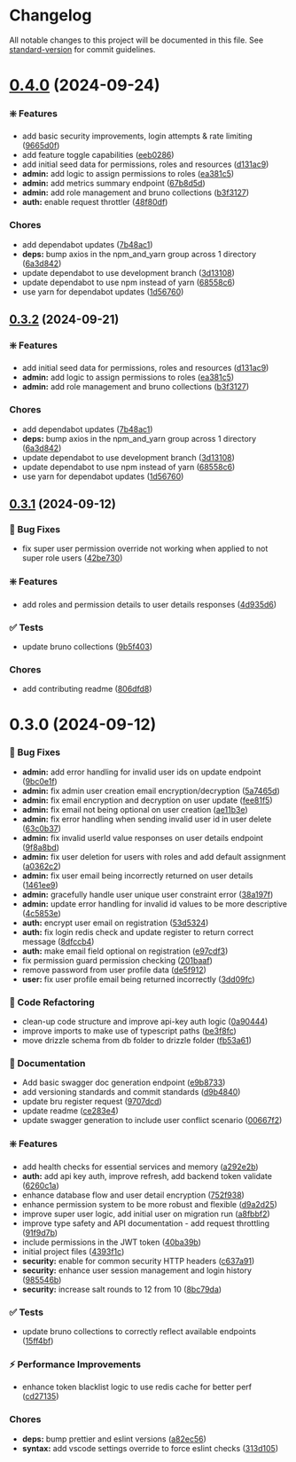 # Changelog

All notable changes to this project will be documented in this file. See [standard-version](https://github.com/conventional-changelog/standard-version) for commit guidelines.

<a name="0.4.0"></a>
# [0.4.0](https://github.com/Chappy202/headless-auth-service/compare/v0.3.1...v0.4.0) (2024-09-24)


### :sparkle: Features

* add basic security improvements, login attempts & rate limiting ([9665d0f](https://github.com/Chappy202/headless-auth-service/commit/9665d0f))
* add feature toggle capabilities ([eeb0286](https://github.com/Chappy202/headless-auth-service/commit/eeb0286))
* add initial seed data for permissions, roles and resources ([d131ac9](https://github.com/Chappy202/headless-auth-service/commit/d131ac9))
* **admin:** add logic to assign permissions to roles ([ea381c5](https://github.com/Chappy202/headless-auth-service/commit/ea381c5))
* **admin:** add metrics summary endpoint ([67b8d5d](https://github.com/Chappy202/headless-auth-service/commit/67b8d5d))
* **admin:** add role management and bruno collections ([b3f3127](https://github.com/Chappy202/headless-auth-service/commit/b3f3127))
* **auth:** enable request throttler ([48f80df](https://github.com/Chappy202/headless-auth-service/commit/48f80df))


### Chores

* add dependabot updates ([7b48ac1](https://github.com/Chappy202/headless-auth-service/commit/7b48ac1))
* **deps:** bump axios in the npm_and_yarn group across 1 directory ([6a3d842](https://github.com/Chappy202/headless-auth-service/commit/6a3d842))
* update dependabot to use development branch ([3d13108](https://github.com/Chappy202/headless-auth-service/commit/3d13108))
* update dependabot to use npm instead of yarn ([68558c6](https://github.com/Chappy202/headless-auth-service/commit/68558c6))
* use yarn for dependabot updates ([1d56760](https://github.com/Chappy202/headless-auth-service/commit/1d56760))

<a name="0.3.2"></a>
## [0.3.2](https://github.com/Chappy202/headless-auth-service/compare/v0.3.1...v0.3.2) (2024-09-21)


### :sparkle: Features

* add initial seed data for permissions, roles and resources ([d131ac9](https://github.com/Chappy202/headless-auth-service/commit/d131ac9))
* **admin:** add logic to assign permissions to roles ([ea381c5](https://github.com/Chappy202/headless-auth-service/commit/ea381c5))
* **admin:** add role management and bruno collections ([b3f3127](https://github.com/Chappy202/headless-auth-service/commit/b3f3127))


### Chores

* add dependabot updates ([7b48ac1](https://github.com/Chappy202/headless-auth-service/commit/7b48ac1))
* **deps:** bump axios in the npm_and_yarn group across 1 directory ([6a3d842](https://github.com/Chappy202/headless-auth-service/commit/6a3d842))
* update dependabot to use development branch ([3d13108](https://github.com/Chappy202/headless-auth-service/commit/3d13108))
* update dependabot to use npm instead of yarn ([68558c6](https://github.com/Chappy202/headless-auth-service/commit/68558c6))
* use yarn for dependabot updates ([1d56760](https://github.com/Chappy202/headless-auth-service/commit/1d56760))

<a name="0.3.1"></a>
## [0.3.1](https://github.com/Chappy202/headless-auth-service/compare/v0.3.0...v0.3.1) (2024-09-12)


### :bug: Bug Fixes

* fix super user permission override not working when applied to not super role users ([42be730](https://github.com/Chappy202/headless-auth-service/commit/42be730))


### :sparkle: Features

* add roles and permission details to user details responses ([4d935d6](https://github.com/Chappy202/headless-auth-service/commit/4d935d6))


### :white_check_mark: Tests

* update bruno collections ([9b5f403](https://github.com/Chappy202/headless-auth-service/commit/9b5f403))


### Chores

* add contributing readme ([806dfd8](https://github.com/Chappy202/headless-auth-service/commit/806dfd8))

<a name="0.3.0"></a>
# 0.3.0 (2024-09-12)


### :bug: Bug Fixes

* **admin:** add error handling for invalid user ids on update endpoint ([9bc0e1f](https://github.com/Chappy202/headless-auth-service/commit/9bc0e1f))
* **admin:** fix admin user creation email encryption/decryption ([5a7465d](https://github.com/Chappy202/headless-auth-service/commit/5a7465d))
* **admin:** fix email encryption and decryption on user update ([fee81f5](https://github.com/Chappy202/headless-auth-service/commit/fee81f5))
* **admin:** fix email not being optional on user creation ([ae11b3e](https://github.com/Chappy202/headless-auth-service/commit/ae11b3e))
* **admin:** fix error handling when sending invalid user id in user delete ([63c0b37](https://github.com/Chappy202/headless-auth-service/commit/63c0b37))
* **admin:** fix invalid userId value responses on user details endpoint ([9f8a8bd](https://github.com/Chappy202/headless-auth-service/commit/9f8a8bd))
* **admin:** fix user deletion for users with roles and add default assignment ([a0362c2](https://github.com/Chappy202/headless-auth-service/commit/a0362c2))
* **admin:** fix user email being incorrectly returned on user details ([1461ee9](https://github.com/Chappy202/headless-auth-service/commit/1461ee9))
* **admin:** gracefully handle user unique user constraint error ([38a197f](https://github.com/Chappy202/headless-auth-service/commit/38a197f))
* **admin:** update error handling for invalid id values to be more descriptive ([4c5853e](https://github.com/Chappy202/headless-auth-service/commit/4c5853e))
* **auth:** encrypt user email on registration ([53d5324](https://github.com/Chappy202/headless-auth-service/commit/53d5324))
* **auth:** fix login redis check and update register to return correct message ([8dfccb4](https://github.com/Chappy202/headless-auth-service/commit/8dfccb4))
* **auth:** make email field optional on registration ([e97cdf3](https://github.com/Chappy202/headless-auth-service/commit/e97cdf3))
* fix permission guard permission checking ([201baaf](https://github.com/Chappy202/headless-auth-service/commit/201baaf))
* remove password from user profile data ([de5f912](https://github.com/Chappy202/headless-auth-service/commit/de5f912))
* **user:** fix user profile email being returned incorrectly ([3dd09fc](https://github.com/Chappy202/headless-auth-service/commit/3dd09fc))


### :hammer: Code Refactoring

* clean-up code structure and improve api-key auth logic ([0a90444](https://github.com/Chappy202/headless-auth-service/commit/0a90444))
* improve imports to make use of typescript paths ([be3f8fc](https://github.com/Chappy202/headless-auth-service/commit/be3f8fc))
* move drizzle schema from db folder to drizzle folder ([fb53a61](https://github.com/Chappy202/headless-auth-service/commit/fb53a61))


### :memo: Documentation

* Add basic swagger doc generation endpoint ([e9b8733](https://github.com/Chappy202/headless-auth-service/commit/e9b8733))
* add versioning standards and commit standards ([d9b4840](https://github.com/Chappy202/headless-auth-service/commit/d9b4840))
* update bru register request ([9707dcd](https://github.com/Chappy202/headless-auth-service/commit/9707dcd))
* update readme ([ce283e4](https://github.com/Chappy202/headless-auth-service/commit/ce283e4))
* update swagger generation to include user conflict scenario ([00667f2](https://github.com/Chappy202/headless-auth-service/commit/00667f2))


### :sparkle: Features

* add health checks for essential services and memory ([a292e2b](https://github.com/Chappy202/headless-auth-service/commit/a292e2b))
* **auth:** add api key auth, improve refresh, add backend token validate ([6260c1a](https://github.com/Chappy202/headless-auth-service/commit/6260c1a))
* enhance database flow and user detail encryption ([752f938](https://github.com/Chappy202/headless-auth-service/commit/752f938))
* enhance permission system to be more robust and flexible ([d9a2d25](https://github.com/Chappy202/headless-auth-service/commit/d9a2d25))
* improve super user logic, add initial user on migration run ([a8fbbf2](https://github.com/Chappy202/headless-auth-service/commit/a8fbbf2))
* improve type safety and API documentation - add request throttling ([91f9d7b](https://github.com/Chappy202/headless-auth-service/commit/91f9d7b))
* include permissions in the JWT token ([40ba39b](https://github.com/Chappy202/headless-auth-service/commit/40ba39b))
* initial project files ([4393f1c](https://github.com/Chappy202/headless-auth-service/commit/4393f1c))
* **security:** enable for common security HTTP headers ([c637a91](https://github.com/Chappy202/headless-auth-service/commit/c637a91))
* **security:** enhance user session management and login history ([985546b](https://github.com/Chappy202/headless-auth-service/commit/985546b))
* **security:** increase salt rounds to 12 from 10 ([8bc79da](https://github.com/Chappy202/headless-auth-service/commit/8bc79da))


### :white_check_mark: Tests

* update bruno collections to correctly reflect available endpoints ([15ff4bf](https://github.com/Chappy202/headless-auth-service/commit/15ff4bf))


### :zap: Performance Improvements

* enhance token blacklist logic to use redis cache for better perf ([cd27135](https://github.com/Chappy202/headless-auth-service/commit/cd27135))


### Chores

* **deps:** bump prettier and eslint versions ([a82ec56](https://github.com/Chappy202/headless-auth-service/commit/a82ec56))
* **syntax:** add vscode settings override to force eslint checks ([313d105](https://github.com/Chappy202/headless-auth-service/commit/313d105))

